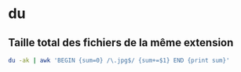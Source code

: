 du
==

Taille total des fichiers de la même extension
----------------------------------------------

```bash
du -ak | awk 'BEGIN {sum=0} /\.jpg$/ {sum+=$1} END {print sum}'
```
